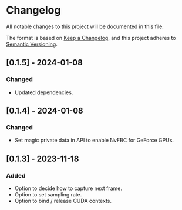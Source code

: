 # Changelog

All notable changes to this project will be documented in this file.

The format is based on [Keep a Changelog](https://keepachangelog.com/en/1.0.0/),
and this project adheres to [Semantic Versioning](https://semver.org/spec/v2.0.0.html).

## [0.1.5] - 2024-01-08

### Changed
- Updated dependencies.

## [0.1.4] - 2024-01-08

### Changed
- Set magic private data in API to enable NvFBC for GeForce GPUs.

## [0.1.3] - 2023-11-18

### Added
- Option to decide how to capture next frame.
- Option to set sampling rate.
- Option to bind / release CUDA contexts.
